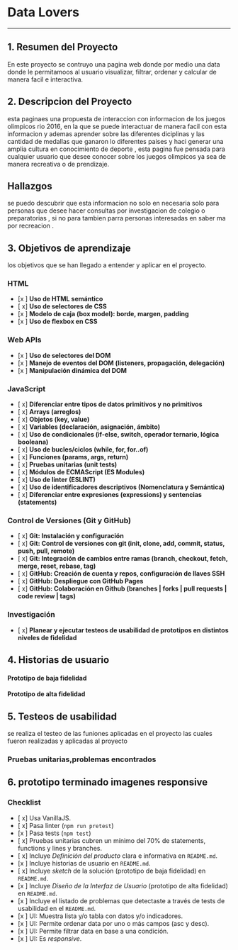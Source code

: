 # Data Lovers

***

## 1. Resumen del Proyecto
En este proyecto se contruyo una pagina web donde por medio una data donde le permitamoos al usuario visualizar, filtrar, ordenar y calcular de manera facil e interactiva.

## 2. Descripcion del Proyecto
esta  paginaes una propuesta de interaccion con informacion de los juegos olimpicos rio 2016, en la  que se puede interactuar de manera facil con esta  informacion y ademas aprender sobre las diferentes diciplinas y las cantidad de medallas que ganaron lo diferentes paises y haci generar una amplia cultura en conocimiento de deporte , esta  pagina  fue  pensada  para  cualquier  usuario que  desee  conocer  sobre  los  juegos  olimpicos  ya sea  de manera  recreativa  o de prendizaje.
## Hallazgos
se puedo descubrir que esta  informacion no solo en necesaria solo para  personas que desee hacer  consultas  por  investigacion de colegio o preparatorias , si no para tambien parra  personas  interesadas  en saber  ma por  recreacion .

## 3. Objetivos de aprendizaje
los objetivos que se han llegado a entender y aplicar en el proyecto.

### HTML

- [x ] **Uso de HTML semántico**
- [ x] **Uso de selectores de CSS**
- [x ] **Modelo de caja (box model): borde, margen, padding**
- [x ] **Uso de flexbox en CSS**

### Web APIs



- [x ] **Uso de selectores del DOM**
- [x ] **Manejo de eventos del DOM (listeners, propagación, delegación)**
- [x ] **Manipulación dinámica del DOM**

 ### JavaScript

- [ x] **Diferenciar entre tipos de datos primitivos y no primitivos**
- [ x] **Arrays (arreglos)**
- [ x] **Objetos (key, value)**
- [ x] **Variables (declaración, asignación, ámbito)**
- [ x] **Uso de condicionales (if-else, switch, operador ternario, lógica booleana)**
- [ x] **Uso de bucles/ciclos (while, for, for..of)**
- [ x] **Funciones (params, args, return)**
- [ x] **Pruebas unitarias (unit tests)**
- [ x] **Módulos de ECMAScript (ES Modules)**
- [ x] **Uso de linter (ESLINT)**
- [ x] **Uso de identificadores descriptivos (Nomenclatura y Semántica)**
- [ x] **Diferenciar entre expresiones (expressions) y sentencias (statements)**

### Control de Versiones (Git y GitHub)

- [ x] **Git: Instalación y configuración**
- [ x] **Git: Control de versiones con git (init, clone, add, commit, status, push, pull, remote)**
- [ x] **Git: Integración de cambios entre ramas (branch, checkout, fetch, merge, reset, rebase, tag)**
- [ x] **GitHub: Creación de cuenta y repos, configuración de llaves SSH**
- [ x] **GitHub: Despliegue con GitHub Pages**
- [ x] **GitHub: Colaboración en Github (branches | forks | pull requests | code review | tags)**

### Investigación

- [ x] **Planear y ejecutar testeos de usabilidad de prototipos en distintos niveles de fidelidad**


## 4. Historias de usuario



#### Prototipo de baja fidelidad


#### Prototipo de alta fidelidad


## 5. Testeos de usabilidad

se realiza el testeo de las funiones aplicadas en el proyecto las  cuales  fueron realizadas y aplicadas al proyecto


### Pruebas unitarias,problemas encontrados

## 6. prototipo terminado imagenes responsive



### Checklist

* [ x] Usa VanillaJS.
* [ x] Pasa linter (`npm run pretest`)
* [x ] Pasa tests (`npm test`)
* [ x] Pruebas unitarias cubren un mínimo del 70% de statements, functions y
  lines y branches.
* [ x] Incluye _Definición del producto_ clara e informativa en `README.md`.
* [x ] Incluye historias de usuario en `README.md`.
* [ x] Incluye _sketch_ de la solución (prototipo de baja fidelidad) en
  `README.md`.
* [x ] Incluye _Diseño de la Interfaz de Usuario_ (prototipo de alta fidelidad)
  en `README.md`.
* [x ] Incluye el listado de problemas que detectaste a través de tests de
  usabilidad en el `README.md`.
* [x ] UI: Muestra lista y/o tabla con datos y/o indicadores.
* [x ] UI: Permite ordenar data por uno o más campos (asc y desc).
* [x ] UI: Permite filtrar data en base a una condición.
* [x ] UI: Es _responsive_.

